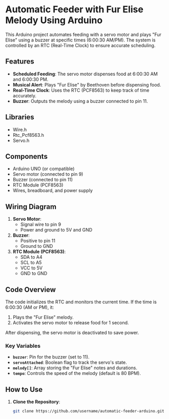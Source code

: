 # Automatic Feeder with Fur Elise Melody Using Arduino

This Arduino project automates feeding with a servo motor and plays "Fur Elise" using a buzzer at specific times (6:00:30 AM/PM). The system is controlled by an RTC (Real-Time Clock) to ensure accurate scheduling.

## Features

- **Scheduled Feeding**: The servo motor dispenses food at 6:00:30 AM and 6:00:30 PM.
- **Musical Alert**: Plays "Fur Elise" by Beethoven before dispensing food.
- **Real-Time Clock**: Uses the RTC (PCF8563) to keep track of time accurately.
- **Buzzer**: Outputs the melody using a buzzer connected to pin 11.

## Libraries

- Wire.h
- Rtc_Pcf8563.h
- Servo.h

## Components

- Arduino UNO (or compatible)
- Servo motor (connected to pin 9)
- Buzzer (connected to pin 11)
- RTC Module (PCF8563)
- Wires, breadboard, and power supply

## Wiring Diagram

1. **Servo Motor**:  
   - Signal wire to pin 9  
   - Power and ground to 5V and GND
2. **Buzzer**:  
   - Positive to pin 11  
   - Ground to GND
3. **RTC Module (PCF8563)**:  
   - SDA to A4  
   - SCL to A5  
   - VCC to 5V  
   - GND to GND

## Code Overview

The code initializes the RTC and monitors the current time. If the time is 6:00:30 (AM or PM), it:
1. Plays the "Fur Elise" melody.
2. Activates the servo motor to release food for 1 second.

After dispensing, the servo motor is deactivated to save power.

### Key Variables
- **`buzzer`**: Pin for the buzzer (set to 11).
- **`servoAttached`**: Boolean flag to track the servo's state.
- **`melody[]`**: Array storing the "Fur Elise" notes and durations.
- **`tempo`**: Controls the speed of the melody (default is 80 BPM).

## How to Use

1. **Clone the Repository**:
   ```bash
   git clone https://github.com/username/automatic-feeder-arduino.git
